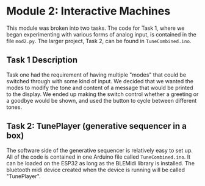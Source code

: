 # Module 2: Interactive Machines
This module was broken into two tasks. The code for Task 1, where we began experimenting with various forms of analog input, is contained in the file `mod2.py`. The larger project, Task 2, can be found in `TuneCombined.ino`.


## Task 1 Description
Task one had the requirement of having multiple "modes" that could be switched through with some kind of input. We decided that we wanted the modes to modify the tone and content of a message that would be printed to the display. We ended up making the switch control whether a greeting or a goodbye would be shown, and used the button to cycle between different tones.


## Task 2: TunePlayer (generative sequencer in a box)
The software side of the generative sequencer is relatively easy to set up. All of the code is contained in one Arduino file called `TuneCombined.ino`. It can be loaded on the ESP32 as long as the BLEMidi library is installed. The bluetooth midi device created when the device is running will be called "TunePlayer".

